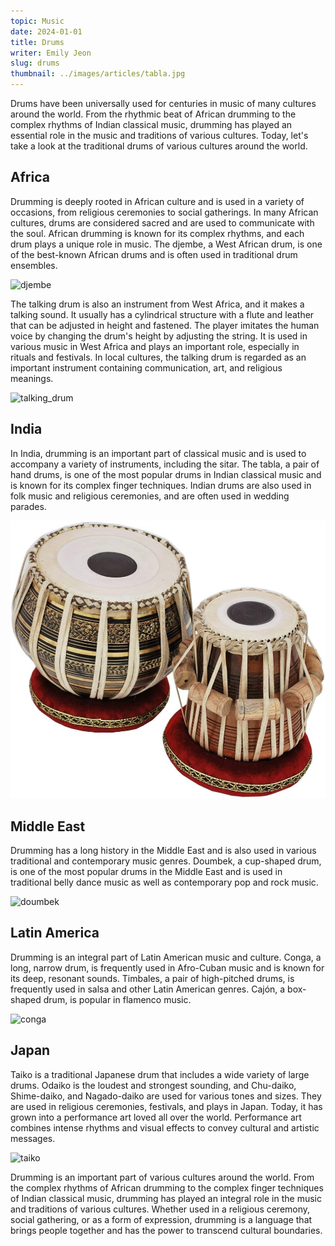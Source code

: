 ```yaml
---
topic: Music
date: 2024-01-01
title: Drums
writer: Emily Jeon
slug: drums
thumbnail: ../images/articles/tabla.jpg
---
```

Drums have been universally used for centuries in music of many cultures around the world. From the rhythmic beat of African drumming to the complex rhythms of Indian classical music, drumming has played an essential role in the music and traditions of various cultures. Today, let's take a look at the traditional drums of various cultures around the world.

## Africa
Drumming is deeply rooted in African culture and is used in a variety of occasions, from religious ceremonies to social gatherings. In many African cultures, drums are considered sacred and are used to communicate with the soul. African drumming is known for its complex rhythms, and each drum plays a unique role in music. The djembe, a West African drum, is one of the best-known African drums and is often used in traditional drum ensembles.

![djembe](https://perthmusicshop.com.au/cdn/shop/products/TOCTODJ12TMS_370x640.jpg?v=1592374216)

The talking drum is also an instrument from West Africa, and it makes a talking sound. It usually has a cylindrical structure with a flute and leather that can be adjusted in height and fastened. The player imitates the human voice by changing the drum's height by adjusting the string. It is used in various music in West Africa and plays an important role, especially in rituals and festivals. In local cultures, the talking drum is regarded as an important instrument containing communication, art, and religious meanings.

![talking_drum](https://www.jamtown.com/cdn/shop/products/J0143.Kente10TalkingDrum.WH_grande.jpg?v=1525450460)

## India
In India, drumming is an important part of classical music and is used to accompany a variety of instruments, including the sitar. The tabla, a pair of hand drums, is one of the most popular drums in Indian classical music and is known for its complex finger techniques. Indian drums are also used in folk music and religious ceremonies, and are often used in wedding parades.

![tabla](../images/articles/tabla.jpg)

## Middle East
Drumming has a long history in the Middle East and is also used in various traditional and contemporary music genres. Doumbek, a cup-shaped drum, is one of the most popular drums in the Middle East and is used in traditional belly dance music as well as contemporary pop and rock music.

![doumbek](https://i.ebayimg.com/images/g/~x0AAOSwwVZftQRI/s-l1200.webp)

## Latin America
Drumming is an integral part of Latin American music and culture. Conga, a long, narrow drum, is frequently used in Afro-Cuban music and is known for its deep, resonant sounds. Timbales, a pair of high-pitched drums, is frequently used in salsa and other Latin American genres. Cajón, a box-shaped drum, is popular in flamenco music.

![conga](https://media.sweetwater.com/m/products/image/720cab6cd2jvllhOiErd8rzjgA6HaKBrK0WJWcCQ.jpg?quality=82&height=750&ha=720cab6cd2b4350c)

## Japan
Taiko is a traditional Japanese drum that includes a wide variety of large drums. Odaiko is the loudest and strongest sounding, and Chu-daiko, Shime-daiko, and Nagado-daiko are used for various tones and sizes. They are used in religious ceremonies, festivals, and plays in Japan. Today, it has grown into a performance art loved all over the world. Performance art combines intense rhythms and visual effects to convey cultural and artistic messages.

![taiko](https://i.ebayimg.com/images/g/SpUAAOSwux5YWC24/s-l1600.jpg)

Drumming is an important part of various cultures around the world. From the complex rhythms of African drumming to the complex finger techniques of Indian classical music, drumming has played an integral role in the music and traditions of various cultures. Whether used in a religious ceremony, social gathering, or as a form of expression, drumming is a language that brings people together and has the power to transcend cultural boundaries.